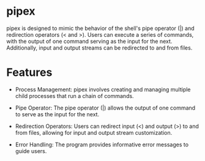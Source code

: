 # pipex

pipex is designed to mimic the behavior of the shell's pipe operator (|) and redirection operators (< and >). Users can execute a series of commands, with the output of one command serving as the input for the next. Additionally, input and output streams can be redirected to and from files.

# Features

* Process Management: pipex involves creating and managing multiple child processes that run a chain of commands.

* Pipe Operator: The pipe operator (|) allows the output of one command to serve as the input for the next.

* Redirection Operators: Users can redirect input (<) and output (>) to and from files, allowing for input and output stream customization.

* Error Handling: The program provides informative error messages to guide users.

